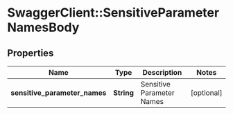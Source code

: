 # SwaggerClient::SensitiveParameterNamesBody

## Properties
Name | Type | Description | Notes
------------ | ------------- | ------------- | -------------
**sensitive_parameter_names** | **String** | Sensitive Parameter Names | [optional] 


